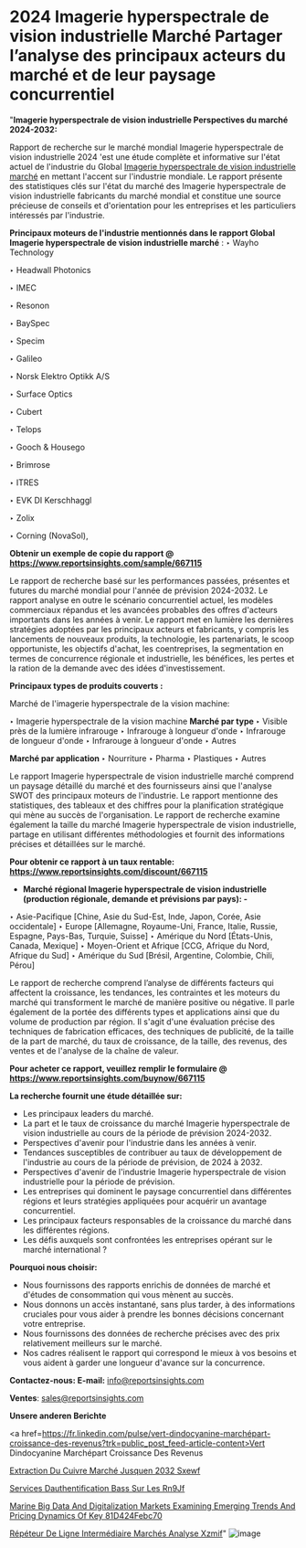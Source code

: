 # 2024 Imagerie hyperspectrale de vision industrielle Marché Partager l’analyse des principaux acteurs du marché et de leur paysage concurrentiel

"<strong>Imagerie hyperspectrale de vision industrielle Perspectives du marché 2024-2032:</strong>

Rapport de recherche sur le marché mondial Imagerie hyperspectrale de vision industrielle 2024 'est une étude complète et informative sur l'état actuel de l'industrie du Global <a href=https://www.reportsinsights.com/sample/667115>Imagerie hyperspectrale de vision industrielle marché</a> en mettant l'accent sur l'industrie mondiale. Le rapport présente des statistiques clés sur l'état du marché des Imagerie hyperspectrale de vision industrielle fabricants du marché mondial et constitue une source précieuse de conseils et d'orientation pour les entreprises et les particuliers intéressés par l'industrie.

<strong>Principaux moteurs de l'industrie mentionnés dans le rapport Global Imagerie hyperspectrale de vision industrielle marché</strong> :
‣ Wayho Technology

‣ Headwall Photonics

‣ IMEC

‣ Resonon

‣ BaySpec

‣ Specim

‣ Galileo

‣ Norsk Elektro Optikk A/S

‣ Surface Optics

‣ Cubert

‣ Telops

‣ Gooch & Housego

‣ Brimrose

‣ ITRES

‣ EVK DI Kerschhaggl

‣ Zolix

‣ Corning (NovaSol),

<strong>Obtenir un exemple de copie du rapport @ <a href=https://www.reportsinsights.com/sample/667115>https://www.reportsinsights.com/sample/667115</a></strong>

Le rapport de recherche basé sur les performances passées, présentes et futures du marché mondial pour l'année de prévision 2024-2032. Le rapport analyse en outre le scénario concurrentiel actuel, les modèles commerciaux répandus et les avancées probables des offres d'acteurs importants dans les années à venir. Le rapport met en lumière les dernières stratégies adoptées par les principaux acteurs et fabricants, y compris les lancements de nouveaux produits, la technologie, les partenariats, le scoop opportuniste, les objectifs d'achat, les coentreprises, la segmentation en termes de concurrence régionale et industrielle, les bénéfices, les pertes et la ration de la demande avec des idées d'investissement.

<strong>Principaux types de produits couverts :</strong>

Marché de l'imagerie hyperspectrale de la vision machine:

‣  Imagerie hyperspectrale de la vision machine <strong> Marché <strong> par type </strong> </strong>
‣ Visible près de la lumière infrarouge
‣ Infrarouge à longueur d'onde
‣ Infrarouge de longueur d'onde
‣ Infrarouge à longueur d'onde
‣ Autres

<strong>Marché par application </strong>
‣ Nourriture
‣ Pharma
‣ Plastiques
‣ Autres

Le rapport Imagerie hyperspectrale de vision industrielle marché comprend un paysage détaillé du marché et des fournisseurs ainsi que l'analyse SWOT des principaux moteurs de l'industrie. Le rapport mentionne des statistiques, des tableaux et des chiffres pour la planification stratégique qui mène au succès de l'organisation. Le rapport de recherche examine également la taille du marché Imagerie hyperspectrale de vision industrielle, partage en utilisant différentes méthodologies et fournit des informations précises et détaillées sur le marché.

<strong>Pour obtenir ce rapport à un taux rentable: <a href=https://www.reportsinsights.com/discount/667115>https://www.reportsinsights.com/discount/667115</a></strong>
<ul>
  <li><strong>Marché régional Imagerie hyperspectrale de vision industrielle (production régionale, demande et prévisions par pays): -</strong></li>
</ul>
‣ Asie-Pacifique [Chine, Asie du Sud-Est, Inde, Japon, Corée, Asie occidentale]
‣ Europe [Allemagne, Royaume-Uni, France, Italie, Russie, Espagne, Pays-Bas, Turquie, Suisse]
‣ Amérique du Nord [États-Unis, Canada, Mexique]
‣ Moyen-Orient et Afrique [CCG, Afrique du Nord, Afrique du Sud]
‣ Amérique du Sud [Brésil, Argentine, Colombie, Chili, Pérou]

Le rapport de recherche comprend l’analyse de différents facteurs qui affectent la croissance, les tendances, les contraintes et les moteurs du marché qui transforment le marché de manière positive ou négative. Il parle également de la portée des différents types et applications ainsi que du volume de production par région. Il s'agit d'une évaluation précise des techniques de fabrication efficaces, des techniques de publicité, de la taille de la part de marché, du taux de croissance, de la taille, des revenus, des ventes et de l'analyse de la chaîne de valeur.

<strong>Pour acheter ce rapport, veuillez remplir le formulaire @   <a href=https://www.reportsinsights.com/buynow/667115>https://www.reportsinsights.com/buynow/667115</a></strong>

<strong>La recherche fournit une étude détaillée sur:</strong>
<ul>
  <li>Les principaux leaders du marché.</li>
  <li>La part et le taux de croissance du marché Imagerie hyperspectrale de vision industrielle au cours de la période de prévision 2024-2032.</li>
  <li>Perspectives d'avenir pour l'industrie dans les années à venir.</li>
  <li>Tendances susceptibles de contribuer au taux de développement de l'industrie au cours de la période de prévision, de 2024 à 2032.</li>
  <li>Perspectives d'avenir de l'industrie Imagerie hyperspectrale de vision industrielle pour la période de prévision.</li>
  <li>Les entreprises qui dominent le paysage concurrentiel dans différentes régions et leurs stratégies appliquées pour acquérir un avantage concurrentiel.</li>
  <li>Les principaux facteurs responsables de la croissance du marché dans les différentes régions.</li>
  <li>Les défis auxquels sont confrontées les entreprises opérant sur le marché international ?</li>
</ul>
<strong>Pourquoi nous choisir:</strong>
<ul>
  <li>Nous fournissons des rapports enrichis de données de marché et d'études de consommation qui vous mènent au succès.</li>
  <li>Nous donnons un accès instantané, sans plus tarder, à des informations cruciales pour vous aider à prendre les bonnes décisions concernant votre entreprise.</li>
  <li>Nous fournissons des données de recherche précises avec des prix relativement meilleurs sur le marché.</li>
  <li>Nos cadres réalisent le rapport qui correspond le mieux à vos besoins et vous aident à garder une longueur d'avance sur la concurrence.</li>
</ul>
<strong>Contactez-nous:
</strong><strong>E-mail:</strong> <a href=mailto:info@reportsinsights.com>info@reportsinsights.com</a>

<strong>Ventes</strong>: <a href=mailto:sales@reportsinsights.com>sales@reportsinsights.com</a>

<strong>Unsere anderen Berichte</strong>

<a href=https://fr.linkedin.com/pulse/vert-dindocyanine-marchépart-croissance-des-revenus?trk=public_post_feed-article-content>Vert Dindocyanine Marchépart Croissance Des Revenus</a>

<a href=https://fr.linkedin.com/pulse/extraction-du-cuivre-marché-jusquen-2032-sxewf/>Extraction Du Cuivre Marché Jusquen 2032 Sxewf</a>

<a href=https://www.linkedin.com/pulse/services-dauthentification-bas%C3%A9s-sur-les-rn9jf/>Services Dauthentification Bass Sur Les Rn9Jf</a>

<a href=https://medium.com/@anuragakarte041/marine-big-data-and-digitalization-markets-examining-emerging-trends-and-pricing-dynamics-of-key-81d424febc70>Marine Big Data And Digitalization Markets Examining Emerging Trends And Pricing Dynamics Of Key 81D424Febc70</a>

<a href=https://fr.linkedin.com/pulse/répéteur-de-ligne-intermédiaire-marchés-analyse-xzmif/>Répéteur De Ligne Intermédiaire Marchés Analyse Xzmif</a>"
![image](https://github.com/daminid12/RImarketgrowth/assets/158430485/2b5195c7-cdb4-4e41-b01d-9714d22fec13)
